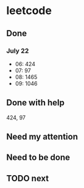 # leetcode

## Done
### July 22
 - 06: 424
 - 07: 97
 - 08: 1465
 - 09: 1046


## Done with help
424, 97

## Need my attention

## Need to be done

## TODO next

